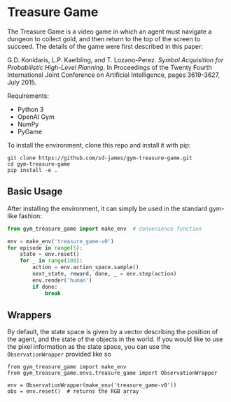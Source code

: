 # Treasure Game

The Treasure Game is a video game in which an agent must navigate a dungeon to collect gold,
and then return to the top of the screen to succeed. The details of the game were first described in this paper: 


G.D. Konidaris, L.P. Kaelbling, and T. Lozano-Perez. *Symbol Acquisition for Probabilistic High-Level Planning*. In Proceedings of the Twenty Fourth International Joint Conference on Artificial Intelligence, pages 3619-3627, July 2015.


Requirements:
- Python 3
- OpenAI Gym
- NumPy
- PyGame

To install the environment, clone this repo and install it with pip:

```
git clone https://github.com/sd-james/gym-treasure-game.git
cd gym-treasure-game
pip install -e .
```

## Basic Usage

After installing the environment, it can simply be used in the standard gym-like fashion:

```python
from gym_treasure_game import make_env  # convenience function

env = make_env('treasure_game-v0')
for episode in range(5):
    state = env.reset()
    for _ in range(100):
        action = env.action_space.sample()
        next_state, reward, done, _ = env.step(action)
        env.render('human')
        if done:
            break
```

## Wrappers

By default, the state space is given by a vector describing the position of the agent, and the state of the objects in the world. If you would like to use the pixel information as the state space, you can use the `ObservationWrapper` provided like so 

```
from gym_treasure_game import make_env
from gym_treasure_game.envs.treasure_game import ObservationWrapper

env = ObservationWrapper(make_env('treasure_game-v0'))
obs = env.reset()  # returns the RGB array
```
